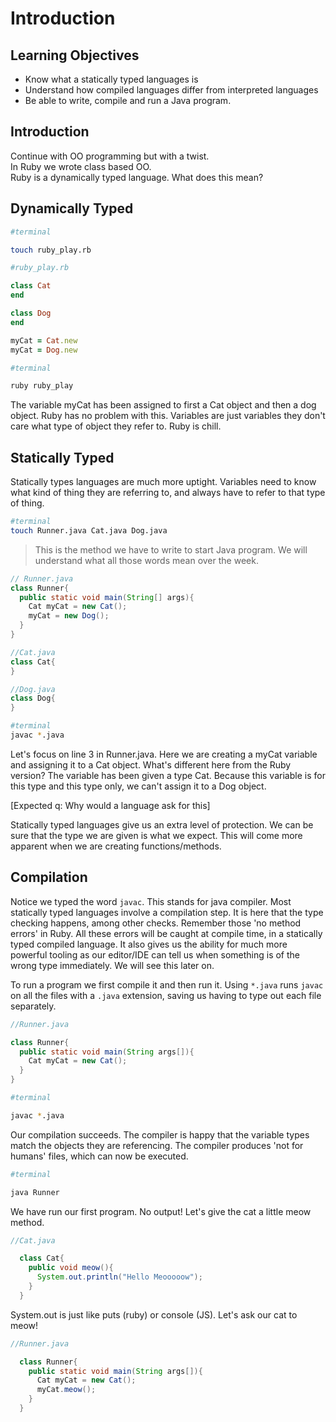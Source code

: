 # Introduction

## Learning Objectives
 - Know what a statically typed languages is
 - Understand how compiled languages differ from interpreted languages
 - Be able to write, compile and run a Java program.

## Introduction
Continue with OO programming but with a twist.  
In Ruby we wrote class based OO.  
Ruby is a dynamically typed language. What does this mean?

## Dynamically Typed

```bash
#terminal

touch ruby_play.rb
```

```ruby
#ruby_play.rb

class Cat
end

class Dog
end

myCat = Cat.new
myCat = Dog.new
```

```bash
#terminal

ruby ruby_play
```

The variable myCat has been assigned to first a Cat object and then a dog object.
Ruby has no problem with this.
Variables are just variables they don't care what type of object they refer to.
Ruby is chill.

## Statically Typed

Statically types languages are much more uptight.
Variables need to know what kind of thing they are referring to, and always have to refer to that type of thing.

``` bash
#terminal
touch Runner.java Cat.java Dog.java
```

> This is the method we have to write to start Java program.  We will understand what all those words mean over the week.

``` java
// Runner.java
class Runner{
  public static void main(String[] args){
    Cat myCat = new Cat();
    myCat = new Dog();
  }
}
```

``` java
//Cat.java
class Cat{
}
```

``` java
//Dog.java
class Dog{
}
```

``` bash
#terminal
javac *.java
```

Let's focus on line 3 in Runner.java.  Here we are creating a myCat variable and assigning it to a Cat object.  What's different here from the Ruby version?  The variable has been given a type Cat.  Because this variable is for this type and this type only, we can't assign it to a Dog object.

[Expected q:  Why would a language ask for this]

Statically typed languages give us an extra level of protection.  We can be sure that the type we are given is what we expect.  This will come more apparent when we are creating functions/methods.

## Compilation

Notice we typed the word `javac`.  This stands for java compiler.  Most statically typed languages involve a compilation step.  It is here that the type checking happens, among other checks.  Remember those 'no method errors' in Ruby.  All these errors will be caught at compile time, in a statically typed compiled language. It also gives us the ability for much more powerful tooling as our editor/IDE can tell us when something is of the wrong type immediately.  We will see this later on.

To run a program we first compile it and then run it. Using `*.java` runs `javac` on all the files with a `.java` extension, saving us having to type out each file separately.

```java
//Runner.java

class Runner{
  public static void main(String args[]){
    Cat myCat = new Cat();
  }
}
```

``` bash
#terminal

javac *.java
```

Our compilation succeeds.  The compiler is happy that the variable types match the objects they are referencing.  The compiler produces 'not for humans' files, which can now be executed.

``` bash
#terminal

java Runner
```

We have run our first program.  No output!  Let's give the cat a little meow method.

``` java
//Cat.java

  class Cat{
    public void meow(){
      System.out.println("Hello Meooooow");
    }
  }
```

System.out is just like puts (ruby) or console (JS).
Let's ask our cat to meow!

``` java
//Runner.java

  class Runner{
    public static void main(String args[]){
      Cat myCat = new Cat();
      myCat.meow();
    }
  }
```
